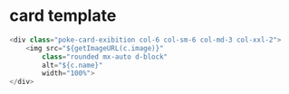 # card template

```javascript
<div class="poke-card-exibition col-6 col-sm-6 col-md-3 col-xxl-2">
    <img src="${getImageURL(c.image)}" 
        class="rounded mx-auto d-block" 
        alt="${c.name}"
        width="100%">
</div>
```

